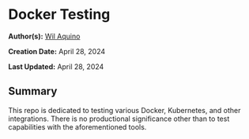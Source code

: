 # Docker Testing

**Author(s):** <medium><a href='https://github.com/pentagramswheel'>Wil Aquino</a></medium>

**Creation Date:** April 28, 2024

**Last Updated:** April 28, 2024


## Summary

This repo is dedicated to testing various Docker, Kubernetes, and other integrations. There is no productional significance other than to test capabilities with the aforementioned tools.